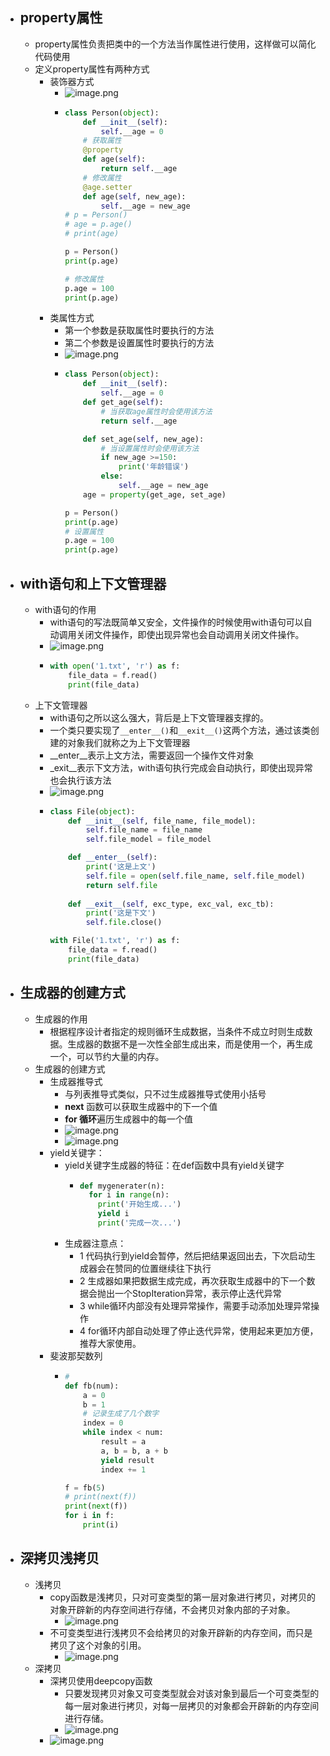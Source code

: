 - ## property属性
	- property属性负责把类中的一个方法当作属性进行使用，这样做可以简化代码使用
	- 定义property属性有两种方式
		- 装饰器方式
			- ![image.png](../assets/image_1649244155777_0.png)
			- ```python
			  class Person(object):
			      def __init__(self):
			          self.__age = 0
			      # 获取属性
			      @property
			      def age(self):
			          return self.__age
			      # 修改属性
			      @age.setter
			      def age(self, new_age):
			          self.__age = new_age
			  # p = Person()
			  # age = p.age()
			  # print(age)
			  
			  p = Person()
			  print(p.age)
			  
			  # 修改属性
			  p.age = 100
			  print(p.age)
			  ```
		- 类属性方式
			- 第一个参数是获取属性时要执行的方法
			- 第二个参数是设置属性时要执行的方法
			- ![image.png](../assets/image_1649245224612_0.png)
			- ```python
			  class Person(object):
			      def __init__(self):
			          self.__age = 0
			      def get_age(self):
			          # 当获取age属性时会使用该方法
			          return self.__age
			  
			      def set_age(self, new_age):
			          # 当设置属性时会使用该方法
			          if new_age >=150:
			              print('年龄错误')
			          else:
			              self.__age = new_age
			      age = property(get_age, set_age)
			  
			  p = Person()
			  print(p.age)
			  # 设置属性
			  p.age = 100
			  print(p.age)
			  ```
- ## with语句和上下文管理器
	- with语句的作用
		- with语句的写法既简单又安全，文件操作的时候使用with语句可以自动调用关闭文件操作，即使出现异常也会自动调用关闭文件操作。
		- ![image.png](../assets/image_1649245446050_0.png)
		- ```python
		  with open('1.txt', 'r') as f:
		      file_data = f.read()
		      print(file_data)
		  ```
	- 上下文管理器
		- with语句之所以这么强大，背后是上下文管理器支撑的。
		- 一个类只要实现了`__enter__()`和`__exit__()`这两个方法，通过该类创建的对象我们就称之为上下文管理器
		- __enter__表示上文方法，需要返回一个操作文件对象
		- _exit__表示下文方法，with语句执行完成会自动执行，即使出现异常也会执行该方法
		- ![image.png](../assets/image_1649245787572_0.png)
		- ```python
		  class File(object):
		      def __init__(self, file_name, file_model):
		          self.file_name = file_name
		          self.file_model = file_model
		  
		      def __enter__(self):
		          print('这是上文')
		          self.file = open(self.file_name, self.file_model)
		          return self.file
		      
		      def __exit__(self, exc_type, exc_val, exc_tb):
		          print('这是下文')
		          self.file.close()
		  
		  with File('1.txt', 'r') as f:
		      file_data = f.read()
		      print(file_data)
		  ```
- ## 生成器的创建方式
	- 生成器的作用
		- 根据程序设计者指定的规则循环生成数据，当条件不成立时则生成数据。生成器的数据不是一次性全部生成出来，而是使用一个，再生成一个，可以节约大量的内存。
	- 生成器的创建方式
		- 生成器推导式
			- 与列表推导式类似，只不过生成器推导式使用小括号
			- **next** 函数可以获取生成器中的下一个值
			- **for 循环**遍历生成器中的每一个值
			- ![image.png](../assets/image_1649247090128_0.png)
			- ![image.png](../assets/image_1649248532758_0.png)
		- yield关键字：
			- yield关键字生成器的特征：在def函数中具有yield关键字
				- ```python
				  def mygenerater(n):
				    for i in range(n):
				      print('开始生成...')
				      yield i
				      print('完成一次...')
				  ```
			- 生成器注意点：
				- 1 代码执行到yield会暂停，然后把结果返回出去，下次启动生成器会在赞同的位置继续往下执行
				- 2 生成器如果把数据生成完成，再次获取生成器中的下一个数据会抛出一个StopIteration异常，表示停止迭代异常
				- 3 while循环内部没有处理异常操作，需要手动添加处理异常操作
				- 4 for循环内部自动处理了停止迭代异常，使用起来更加方便，推荐大家使用。
		- 斐波那契数列
			- ```python
			  # 
			  def fb(num):
			      a = 0
			      b = 1
			      # 记录生成了几个数字
			      index = 0
			      while index < num:
			          result = a
			          a, b = b, a + b
			          yield result
			          index += 1
			  
			  f = fb(5)
			  # print(next(f))
			  print(next(f))
			  for i in f:
			      print(i)
			  ```
- ## 深拷贝浅拷贝
	- 浅拷贝
		- copy函数是浅拷贝，只对可变类型的第一层对象进行拷贝，对拷贝的对象开辟新的内存空间进行存储，不会拷贝对象内部的子对象。
			- ![image.png](../assets/image_1649250910603_0.png)
		- 不可变类型进行浅拷贝不会给拷贝的对象开辟新的内存空间，而只是拷贝了这个对象的引用。
			- ![image.png](../assets/image_1649251177437_0.png)
	- 深拷贝
		- 深拷贝使用deepcopy函数
			- 只要发现拷贝对象又可变类型就会对该对象到最后一个可变类型的每一层对象进行拷贝，对每一层拷贝的对象都会开辟新的内存空间进行存储。
			- ![image.png](../assets/image_1649251423809_0.png)
		- ![image.png](../assets/image_1649251570273_0.png)